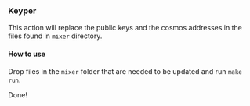 ### Keyper

This action will replace the public keys and the cosmos addresses in the files found in `mixer` directory.

#### How to use

Drop files in the `mixer` folder that are needed to be updated and run `make run`.

Done!